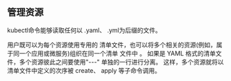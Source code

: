 ## 管理资源

kubectl命令能够读取任何以 .yaml、 .yml为后缀的文件。 

用户既可以为每个资源使用专用的 清单文件，也可以将多个相关的资源\(例如，属于同一个应用或微服务\)组织在同一个清单 文件中 。 如果是 YAML 格式的清单文件，多个资源彼此之间要使用"---" 单独的一行进行分离。 这样，多个资源就将以清单文件中定义的次序被 create、 apply 等子命令调用。

